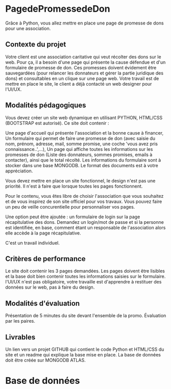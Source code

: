 # PagedePromessedeDon

Grâce à Python, vous allez mettre en place une page de promesse de dons pour une association.

## Contexte du projet


Votre client est une association caritative qui veut récolter des dons sur le web. Pour ça, il a besoin d'une page qui présente la cause défendue et d'un formulaire de promesse de don. Ces promesses doivent évidement être sauvegardées (pour relancer les donnateurs et gérer la partie juridique des dons) et consultables en un clique sur une page web. Votre travail est de mettre en place le site, le client a déjà contacté un web designer pour l'UI/UX.

## Modalités pédagogiques


Vous devez créer un site web dynamique en utilisant PYTHON, HTML/CSS (BOOTSTRAP est autorisé). Ce site doit contenir :

Une page d'accueil qui présente l'association et la bonne cause à financer,
Un formulaire qui permet de faire une promesse de don (avec saisie du nom, prénom, adresse, mail, somme promise, une coche 'vous avez pris connaissance..',...),
Un page qui affiche toutes les informations sur les promesses de don (Liste des donnateurs, sommes promises, emails à contacter), ainsi que le total récolté.
Les informations du formulaire sont à stocker dans une base MONGODB. Le format des documents est à votre appréciation.

Vous devez mettre en place un site fonctionnel, le design n'est pas une priorité. Il n'est à faire que lorsque toutes les pages fonctionnent.

Pour le contenu, vous êtes libre de choisir l'association que vous souhaitez et de vous inspirez de son site officiel pour vos travaux. Vous pouvez faire un peu de veille concurentielle pour personnaliser vos pages.

Une option peut être ajoutée : un formulaire de login sur la page récapitulative des dons. Demandez un login/mot de passe et si la personne est identifiée, en base, comment étant un responsable de l'association alors elle accède à la page récapitulative.

C'est un travail individuel.

## Critères de performance

Le site doit contenir les 3 pages demandées. Les pages doivent être lisibles et la base doit bien contenir toutes les informations saisies sur le formulaire. l'UI/UX n'est pas obligatoire, votre travaille est d'apprendre à restituer des données sur le web, pas à faire du design.

## Modalités d'évaluation

Présentation de 5 minutes du site devant l'ensemble de la promo. Évaluation par les paires.

## Livrables

Un lien vers un projet GITHUB qui contient le code Python et HTML/CSS du site et un readme qui explique la base mise en place. La base de données doit être créée sur MONGODB ATLAS.


# Base de données
